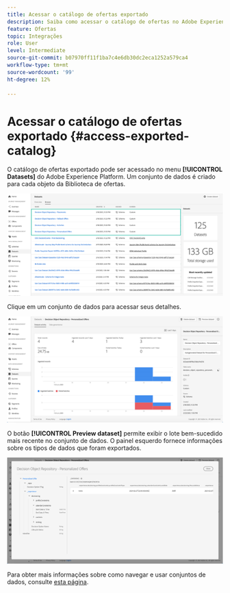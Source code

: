 ```yaml
---
title: Acessar o catálogo de ofertas exportado
description: Saiba como acessar o catálogo de ofertas no Adobe Experience Platform depois que ele for exportado.
feature: Ofertas
topic: Integrações
role: User
level: Intermediate
source-git-commit: b07970ff11f1ba7c4e6db30dc2eca1252a579ca4
workflow-type: tm+mt
source-wordcount: '99'
ht-degree: 12%

---
```


# Acessar o catálogo de ofertas exportado {#access-exported-catalog}

O catálogo de ofertas exportado pode ser acessado no menu **[!UICONTROL Datasets]** do Adobe Experience Platform. Um conjunto de dados é criado para cada objeto da Biblioteca de ofertas.

![](../../assets/datasets-list.png)

Clique em um conjunto de dados para acessar seus detalhes.

![](../../assets/dataset-activity.png)

O botão **[!UICONTROL Preview dataset]** permite exibir o lote bem-sucedido mais recente no conjunto de dados. O painel esquerdo fornece informações sobre os tipos de dados que foram exportados.

![](../../assets/dataset-preview.png)

Para obter mais informações sobre como navegar e usar conjuntos de dados, consulte [esta página](../../get-started-datasets.md).

